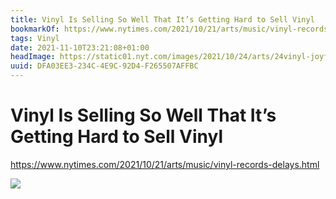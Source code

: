 ```yaml
---
title: Vinyl Is Selling So Well That It’s Getting Hard to Sell Vinyl
bookmarkOf: https://www.nytimes.com/2021/10/21/arts/music/vinyl-records-delays.html
tags: Vinyl
date: 2021-11-10T23:21:08+01:00
headImage: https://static01.nyt.com/images/2021/10/24/arts/24vinyl-joyful/24vinyl-joyful-facebookJumbo.jpg
uuid: DFA03EE3-234C-4E9C-92D4-F265507AFFBC
---
```

# Vinyl Is Selling So Well That It’s Getting Hard to Sell Vinyl

https://www.nytimes.com/2021/10/21/arts/music/vinyl-records-delays.html

![](https://static01.nyt.com/images/2021/10/24/arts/24vinyl-joyful/24vinyl-joyful-facebookJumbo.jpg)
